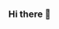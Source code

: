 ### Hi there 👋

<!--
**agarwalprovisionstoreAPS/agarwalprovisionstoreAPS** is a ✨ _special_ ✨ repository because its `README.md` (this file) appears on your GitHub profile.

<html>
  <head>
     <title>AGARWAL PROVISION STORE</title>
 <u> <h1 align = "center">
        AGARWAL PROVISION STORE<br>NAGAR MAL AGARWAL , AMIT AGARWAL

CONTECT PERSONS
       </h1>    </U>      
  </head>
<body>
<body bgcolor = "pink"topmargin = "50" leftmargin = "50" rightmargin = "50">

   <marquee bgcolor = "yellow" height = "20" width = "100%"   scrollamount = "20" scrolldelay = "30" behavior = "alternate" loop = "500" direction = "right">
	    AGARWAL PROVISION STORE
	   </marquee> <br> <br>

   <marquee bgcolor = "yellow" height = "20" width = "100%"   scrollamount = "20" scrolldelay = "20" behavior = "alternate" loop = "500" direction = "right">
	 Distributors and supper stockiest for-
	   </marquee>

<h3 align = "center"> Contact Us <br>
9435037571/9435925571
</h3>

  <ol  type = "I" start = "1">
<li>Marico limited
<li>Rasna PVT ltd
<li>Jyothy lab ltd
<li>Weickfield foods products PVT ltd
<li>Kemecos India PVT ltd
<li>The standard colour match work
<li>Britannia dairy PVT ltd
<li>Keventer Agro limited
<li>Anchor health and beauty care PVT ltd
<li>Darshan international ltd
<li>Nippo battery company limited
<li>Mahan foods
<li>Nirma limited
<li>Mahesh edible industries limited
<li>Veeba Food Service <br>

<H4>Our Website Qr Code Below Scan to enter <BR><br>

<center>
       <img src = "C:\Users\DELL\Music\qr code.jpg" height ="300">
</center>

Our Website Link Below Click to see our Website <br> <Br>
 <a href = "https://yourpartner.website/AGARWAL-PROVISION-STORE"> Click Me For Website </a>

</body>
</HTML>	
